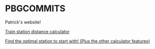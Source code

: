# PBGCOMMITS
Patrick's website!  

<a href="trainle-calc">Train station distance calculator</a>

<a href="optimal-trainle-calc">Find the optimal station to start with! (Plus the other calculator features)</a>